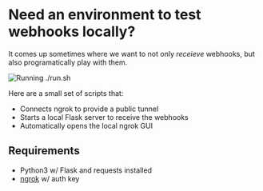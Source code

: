 # Need an environment to test webhooks locally?

It comes up sometimes where we want to not only *receieve* webhooks, but also programatically play with them.  

![Running ./run.sh](https://dl.dropboxusercontent.com/s/sjrl59pp84aqsqm/mux-localWebhookTesting.gif)

Here are a small set of scripts that:
* Connects ngrok to provide a public tunnel
* Starts a local Flask server to receive the webhooks
* Automatically opens the local ngrok GUI

## Requirements
* Python3 w/ Flask and requests installed
* [ngrok](https://ngrok.com) w/ auth key
